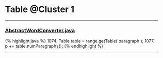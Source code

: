# Table @Cluster 1

***

### [AbstractWordConverter.java](https://searchcode.com/codesearch/view/97383976/)
{% highlight java %}
1074. Table table = range.getTable( paragraph );
1077. p += table.numParagraphs();
{% endhighlight %}

***

